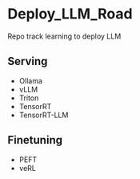 # Deploy_LLM_Road

Repo track learning to deploy LLM

## Serving

- Ollama
- vLLM
- Triton
- TensorRT
- TensorRT-LLM

## Finetuning

- PEFT
- veRL
